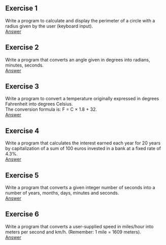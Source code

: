 ## Exercise 1
Write a program to calculate and display the perimeter of a circle with a radius given by the user (keyboard input).  
[Answer](./ex01-01.py)  

## Exercise 2  
Write a program that converts an angle given in degrees into radians, minutes, seconds.  
[Answer](./ex01-02.py)

## Exercise 3
Write a program to convert a temperature originally expressed in degrees Fahrenheit into degrees Celsius.  
The conversion formula is: F = C × 1.8 + 32.  
[Answer](./ex01-03.py)  

## Exercise 4  
Write a program that calculates the interest earned each year for 20 years by capitalization of a sum of 100 euros invested in a bank at a fixed rate of 4.3%.  
[Answer](./ex01-04.py)

## Exercise 5  
Write a program that converts a given integer number of seconds into a number of years, months, days, minutes and seconds.  
[Answer](./ex01-05.py) 

## Exercise 6
Write a program that converts a user-supplied speed in miles/hour into meters per second and km/h. (Remember: 1 mile = 1609 meters).  
[Answer](./ex01-06.py)

